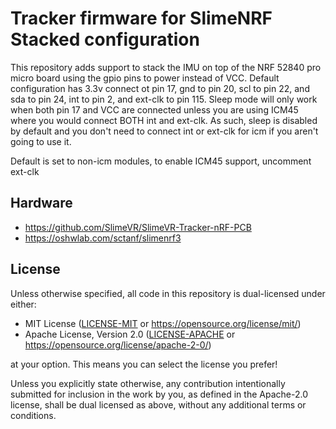 # Tracker firmware for SlimeNRF Stacked configuration

This repository adds support to stack the IMU on top of the NRF 52840 pro micro board using the gpio pins to power instead of VCC. Default configuration has 3.3v connect ot pin 17, gnd to pin 20, scl to pin 22, and sda to pin 24, int to pin 2, and ext-clk to pin 115. Sleep mode will only work when both pin 17 and VCC are connected unless you are using ICM45 where you would connect BOTH int and ext-clk. As such, sleep is disabled by default and you don't need to connect int or ext-clk for icm if you aren't going to use it. 

Default is set to non-icm modules, to enable ICM45 support, uncomment ext-clk


## Hardware
- https://github.com/SlimeVR/SlimeVR-Tracker-nRF-PCB
- https://oshwlab.com/sctanf/slimenrf3

## License
Unless otherwise specified, all code in this repository is dual-licensed under either:

- MIT License ([LICENSE-MIT](LICENSE-MIT) or https://opensource.org/license/mit/)
- Apache License, Version 2.0 ([LICENSE-APACHE](LICENSE-APACHE) or https://opensource.org/license/apache-2-0/)

at your option. This means you can select the license you prefer!

Unless you explicitly state otherwise, any contribution intentionally submitted for
inclusion in the work by you, as defined in the Apache-2.0 license, shall be dual
licensed as above, without any additional terms or conditions.
